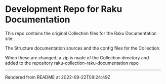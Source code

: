 # Development Repo for Raku Documentation
>
This repo contains the original Collection files for the Raku Documentation site.

The Structure documentation sources and the config files for the Collection.

When these are changed, a zip is made of the Collection directory and added to the repository raku-collection-raku-documentation repo







----
Rendered from README at 2022-09-22T09:24:49Z